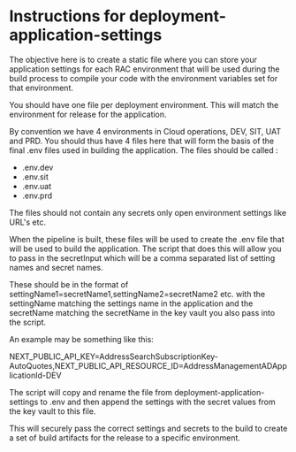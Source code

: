 # Instructions for deployment-application-settings

The objective here is to create a static file where you can store your application settings for each RAC environment that will be used during the build process to compile your code with the environment variables set for that environment.

You should have one file per deployment environment. This will match the environment for release for the application.

By convention we have 4 environments in Cloud operations, DEV, SIT, UAT and PRD. You should thus have 4 files here that will form the basis of the final .env files used in building the application. The files should be called :

- .env.dev
- .env.sit
- .env.uat
- .env.prd

The files should not contain any secrets only open environment settings like URL's etc.

When the pipeline is built, these files will be used to create the .env file that will be used to build the application. The script that does this will allow you to pass in the secretInput which will be a comma separated list of setting names and secret names.

These should be in the format of settingName1=secretName1,settingName2=secretName2 etc. with the settingName matching the settings name in the application and the secretName matching the secretName in the key vault you also pass into the script.

An example may be something like this:

NEXT_PUBLIC_API_KEY=AddressSearchSubscriptionKey-AutoQuotes,NEXT_PUBLIC_API_RESOURCE_ID=AddressManagementADApplicationId-DEV

The script will copy and rename the file from deployment-application-settings to .env and then append the settings with the secret values from the key vault to this file.

This will securely pass the correct settings and secrets to the build to create a set of build artifacts for the release to a specific environment.
